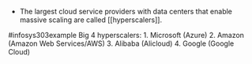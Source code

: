 - The largest cloud service providers with data centers that enable massive scaling are called [[hyperscalers]].

#infosys303example 
Big 4 hyperscalers:
	1. Microsoft (Azure)
	2. Amazon (Amazon Web Services/AWS)
	3. Alibaba (Alicloud)
	4. Google (Google Cloud)